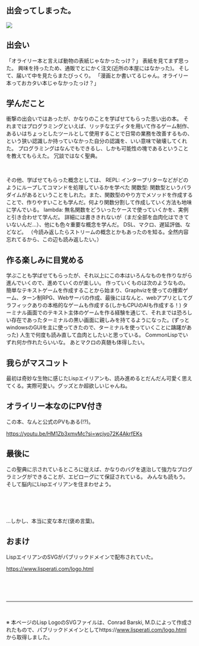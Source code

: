 ## 出会ってしまった。

<img src="/svg/lisplogo_alien.svg">


## 出会い

「オライリー本と言えば動物の表紙じゃなかったっけ？」
表紙を見てまず思った。
興味を持ったため、通販でとにかく注文(近所の本屋にはなかった)。
そして、届いて中を見たらまたびっくり。
「漫画とか書いてるじゃん。オライリー本っておカタい本じゃなかったっけ？」

## 学んだこと

衝撃の出会いではあったが、かなりのことを学ばせてもらった思い出の本。
それまではプログラミングといえば、リッチなエディタを用いて作るゲーム制作、あるいはちょっとしたツールとして使用することで日常の業務を改善するもの、という狭い認識しか持っていなかった自分の認識を、いい意味で破壊してくれた。
プログラミングはなんでもできるし、しかも可能性の塊であるということを教えてもらえた。
冗談ではなく聖典。

<br/>

その他、学ばせてもらった概念としては、
REPL: インタープリターなどがどのようにループしてコマンドを処理しているかを学べた
関数型: 関数型というパラダイムがあるということをしれた。また、関数型のやり方でメソッドを作成することで、作りやすいことも学んだ。何より関数分割して作成していく方法も地味に学んでいる。
lambda: 無名関数をどういったケースで使っていくかを、実例と引き合わせて学んだ。
詳細には書ききれないが（まだ全部を血肉化はできていないんだ...）、他にも色々重要な概念を学んだ。
DSL、マクロ、遅延評価、などなど。
（今読み返したらストリームの概念とかもあったのを知る。全然内容忘れてるから、この辺も読み返したい。）

## 作る楽しみに目覚める

学ぶことも学ばせてもらったが、それ以上にこの本はいろんなものを作りながら進んでいくので、進めていくのが楽しい。
作っていくものは次のようなもの。
簡単なテキストゲームを作成することから始まり、Graphvizを使っての捜索ゲーム、ターン制RPG、Webサーバの作成、最後にはなんと、webアプリとしてグラフィックありの本格的なゲームも作成する(しかもCPUのAIも作成する！)
ターミナル画面でのテキスト主体のゲームを作る経験を通じて、それまでは恐ろしい存在であったターミナルの黒い画面に親しみを持てるようになった。(ずっとwindowsのGUIを主に使ってきたので、ターミナルを使っていくことに躊躇があった)
人生で何度も読み直して血肉としたいと思っている。 CommonLispでいずれ何か作れたらいいな。
あとマクロの真髄も体得したい。

## 我らがマスコット

最初は奇妙な生物に感じたLispエイリアンも、読み進めるとだんだん可愛く思えてくる。実際可愛い。グッズとか超欲しいじゃんね。

## オライリー本なのにPV付き

この本、なんと公式のPVもある(!?)。

<https://youtu.be/HM1Zb3xmvMc?si=wcjyo72K4AkrfEKs>

## 最後に

この聖典に示されているところに従えば、かなりのバグを退治して強力なプログラミングができることが、エピローグにて保証されている。
みんなも読もう。
そして脳内にLispエイリアンを住まわせよう。

</br>
</br>
</br>


...しかし、本当に変な本だ(褒め言葉)。

## おまけ

LispエイリアンのSVGがパブリックドメインで配布されていた。

https://www.lisperati.com/logo.html

</br>
</br>
</br>

---

</br>

※ 本ページのLisp LogoのSVGファイルは、Conrad Barski, M.D.によって作成されたもので、パブリックドメインとしてhttps://www.lisperati.com/logo.html から取得しました。